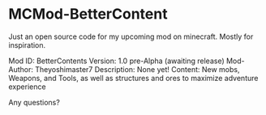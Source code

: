 MCMod-BetterContent
===================

Just an open source code for my upcoming mod on minecraft. Mostly for inspiration.

Mod ID: BetterContents
Version: 1.0 pre-Alpha (awaiting release)
Mod-Author: Theyoshimaster7
Description: None yet!
Content: New mobs, Weapons, and Tools, as well as structures and ores to maximize adventure experience

Any questions?

